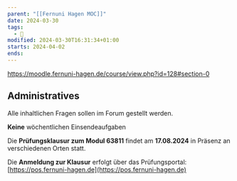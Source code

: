 ```yaml
---
parent: "[[Fernuni Hagen MOC]]"
date: 2024-03-30
tags:
  - 🦠
modified: 2024-03-30T16:31:34+01:00
starts: 2024-04-02
ends: 
---
```


https://moodle.fernuni-hagen.de/course/view.php?id=128#section-0

## Administratives

Alle inhaltlichen Fragen sollen im Forum gestellt werden.

**Keine** wöchentlichen Einsendeaufgaben

Die **Prüfungsklausur zum Modul **63811**** findet am **17.08.2024** in Präsenz an verschiedenen Orten statt.
  
Die **Anmeldung zur Klausur** erfolgt über das Prüfungsportal: [https://pos.fernuni-hagen.de](https://pos.fernuni-hagen.de)